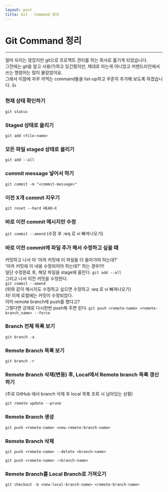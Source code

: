 ```yaml
---
layout: post
title: Git - Command 정리
---
```


# Git Command 정리

---

얼마 되지는 않았지만 git으로 프로젝트 관리를 하는 회사로 옮기게 되었습니다.  
그전에는 git을 알고 사용(?)하고 있긴했지만, 제대로 아는게 아니었고 커맨드라인에서 쓰는 명령어는 많이 몰랐었어요.  
그래서 이참에 자꾸 까먹는 command들을 list-up하고 꾸준히 추가해 보도록 하겠습니다. 👍    

### 현재 상태 확인하기  
`git status`

### Staged 상태로 올리기  
`git add <file-name>`

### 모든 파일 staged 상태로 올리기
`git add --all`

### commit message 넣어서 하기
`git commit -m "<commit-message>"`

### 이전 X개 commit  지우기
`git reset --hard HEAD~X`

### 바로 이전 commit **메시지만** 수정
`git commit --amend`
(수정 후 :wq 로 vi 빠져나오기)  

### 바로 이전 commit에 **파일 추가** 해서 수정하고 싶을 때  
커밋하고 나서 아 '아까 커밋에 이 파일들 더 들어가야 하는데?'  
'아까 커밋에 이 내용 수정되어야 하는데?' 하는 경우!!!!  
일단 수정완료 후, 해당 파일을 stage에 올린다.
`git add --all`  
그리고 나서 이전 커밋을 수정한다.  
`git commit --amend`  
(위와 같이 메시지도 수정하고 싶으면 수정하고 :wq 로 vi 빠져나오기)  
자! 이제 로컬에는 커밋이 수정되었다.  
이미 remote branch에 push를 했다고?  
그렇다면 강제로 다시한번 push해 주면 된다.
`git push <remote-name> <remote-branch_name> --force`  

### Branch 전체 목록 보기
`git branch -a`

### Remote Branch 목록 보기
`git branch -r`

### Remote Branch 삭제(변동) 후, Local에서 Remote branch 목록 갱신하기  
(주로 GitHub 에서 branch 삭제 후 local 목록 조회 시 남아있는 상황)  

`git remote update --prune`

### Remote Branch 생성
`git push <remote-name> <new-remote-branch-name>`

### Remote Branch 삭제
`git push <remote-name> --delete <branch-name>`  

`git push <remote-name> :<branch-name>`

### Remote Branch를 Local Branch로 가져오기
`git checkout -b <new-local-branch-name> <remote-branch-name>`
